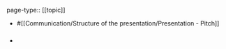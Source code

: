 page-type:: [[topic]]

- #[[Communication/Structure of the presentation/Presentation - Pitch]]

- ### 



